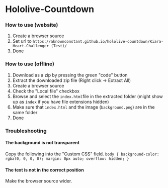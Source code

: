 # Hololive-Countdown
### How to use (website)

1. Create a browser source
2. Set url to `https://aknownconstant.github.io/hololive-countdown/Kiara-Heart-Challenger (Test)/`
3. Done

### How to use (offline)

1. Download as a zip by pressing the green "code" button
2. Extract the downloaded zip file (Right click -> Extract All)
3. Create a browser source
4. Check the "Local file" checkbox
5. Browse and select the `index.html`file in the extracted folder (might show up as `index` if you have file extensions hidden)
6. Make sure that `index.html` and the image (`background.png`) are in the same folder
7. Done

### Troubleshooting

#### The background is not transparent
Copy the following into the "Custom CSS" field.
`body { background-color: rgba(0, 0, 0, 0); margin: 0px auto; overflow: hidden; }`

#### The text is not in the correct position
Make the browser source wider.
